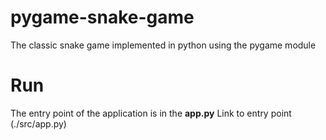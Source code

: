 # pygame-snake-game
The classic snake game implemented in python using the pygame module
# Run
The entry point of the application is in the **app.py**
Link to entry point (./src/app.py)

